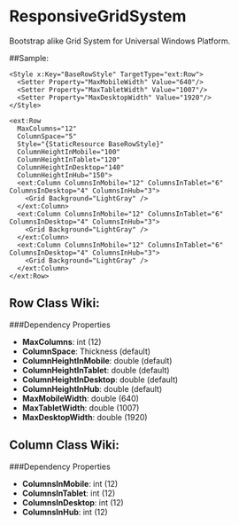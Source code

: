 # ResponsiveGridSystem
Bootstrap alike Grid System for Universal Windows Platform.

##Sample:
```xaml
<Style x:Key="BaseRowStyle" TargetType="ext:Row">
  <Setter Property="MaxMobileWidth" Value="640"/>
  <Setter Property="MaxTabletWidth" Value="1007"/>
  <Setter Property="MaxDesktopWidth" Value="1920"/>
</Style>

<ext:Row 
  MaxColumns="12" 
  ColumnSpace="5" 
  Style="{StaticResource BaseRowStyle}"
  ColumnHeightInMobile="100" 
  ColumnHeightInTablet="120" 
  ColumnHeightInDesktop="140" 
  ColumnHeightInHub="150">
  <ext:Column ColumnsInMobile="12" ColumnsInTablet="6" ColumnsInDesktop="4" ColumnsInHub="3">
    <Grid Background="LightGray" />
  </ext:Column>
  <ext:Column ColumnsInMobile="12" ColumnsInTablet="6" ColumnsInDesktop="4" ColumnsInHub="3">
    <Grid Background="LightGray" />
  </ext:Column>
  <ext:Column ColumnsInMobile="12" ColumnsInTablet="6" ColumnsInDesktop="4" ColumnsInHub="3">
    <Grid Background="LightGray" />
  </ext:Column>
</ext:Row>
```

## Row Class Wiki:
###Dependency Properties
* **MaxColumns**: int (12)
* **ColumnSpace**:  Thickness (default)
* **ColumnHeightInMobile**: double (default)
* **ColumnHeightInTablet**: double (default)
* **ColumnHeightInDesktop**: double (default)
* **ColumnHeightInHub**: double (default)
* **MaxMobileWidth**: double (640)
* **MaxTabletWidth**: double (1007)
* **MaxDesktopWidth**: double (1920)

## Column Class Wiki:
###Dependency Properties
* **ColumnsInMobile**: int (12)
* **ColumnsInTablet**: int (12)
* **ColumnsInDesktop**: int (12)
* **ColumnsInHub**: int (12)
